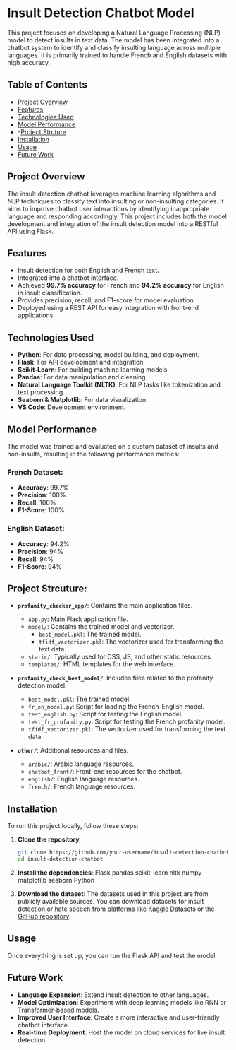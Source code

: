 # Insult Detection Chatbot Model

This project focuses on developing a Natural Language Processing (NLP) model to detect insults in text data. The model has been integrated into a chatbot system to identify and classify insulting language across multiple languages. It is primarily trained to handle French and English datasets with high accuracy.

## Table of Contents

- [Project Overview](#project-overview)
- [Features](#features)
- [Technologies Used](#technologies-used)
- [Model Performance](#model-performance)
- -[Project Strcture](#project-structure)
- [Installation](#installation)
- [Usage](#usage)
- [Future Work](#future-work)


## Project Overview

The insult detection chatbot leverages machine learning algorithms and NLP techniques to classify text into insulting or non-insulting categories. It aims to improve chatbot user interactions by identifying inappropriate language and responding accordingly. This project includes both the model development and integration of the insult detection model into a RESTful API using Flask.

## Features

- Insult detection for both English and French text.
- Integrated into a chatbot interface.
- Achieved **99.7% accuracy** for French and **94.2% accuracy** for English in insult classification.
- Provides precision, recall, and F1-score for model evaluation.
- Deployed using a REST API for easy integration with front-end applications.

## Technologies Used

- **Python**: For data processing, model building, and deployment.
- **Flask**: For API development and integration.
- **Scikit-Learn**: For building machine learning models.
- **Pandas**: For data manipulation and cleaning.
- **Natural Language Toolkit (NLTK)**: For NLP tasks like tokenization and text processing.
- **Seaborn & Matplotlib**: For data visualization.
- **VS Code**: Development environment.

## Model Performance

The model was trained and evaluated on a custom dataset of insults and non-insults, resulting in the following performance metrics:


### French Dataset:
- **Accuracy**: 99.7%
- **Precision**: 100%
- **Recall**: 100%
- **F1-Score**: 100%

### English Dataset:
- **Accuracy**: 94.2%
- **Precision**: 94%
- **Recall**: 94%
- **F1-Score**: 94%



## Project Strcuture:

- **`profanity_checker_app/`**: Contains the main application files.
  - `app.py`: Main Flask application file.
  - `model/`: Contains the trained model and vectorizer.
    - `best_model.pkl`: The trained model.
    - `tfidf_vectorizer.pkl`: The vectorizer used for transforming the text data.
  - `static/`: Typically used for CSS, JS, and other static resources.
  - `templates/`: HTML templates for the web interface.

- **`profanity_check_best_model/`**: Includes files related to the profanity detection model.
  - `best_model.pkl`: The trained model.
  - `fr_en_model.py`: Script for loading the French-English model.
  - `test_english.py`: Script for testing the English model.
  - `test_fr_profanity.py`: Script for testing the French profanity model.
  - `tfidf_vectorizer.pkl`: The vectorizer used for transforming the text data.

- **`other/`**: Additional resources and files.
  - `arabic/`: Arabic language resources.
  - `chatbot_front/`: Front-end resources for the chatbot.
  - `english/`: English language resources.
  - `french/`: French language resources.


## Installation

To run this project locally, follow these steps:

1. **Clone the repository**:
    ```bash
    git clone https://github.com/your-username/insult-detection-chatbot.git
    cd insult-detection-chatbot
    ```

2. **Install the dependencies**:
    Flask
    pandas
    scikit-learn
    nltk
    numpy
    matplotlib
    seaborn
    Python



5. **Download the dataset**:
    The datasets used in this project are from publicly available sources. You can download datasets for insult detection or hate speech from platforms like [Kaggle Datasets](https://www.kaggle.com/datasets) or the [GitHub repository](https://github.com/aymeam/Datasets-for-Hate-Speech-Detection).

## Usage

Once everything is set up, you can run the Flask API and test the model 
## Future Work

- **Language Expansion**: Extend insult detection to other languages.
- **Model Optimization**: Experiment with deep learning models like RNN or Transformer-based models.
- **Improved User Interface**: Create a more interactive and user-friendly chatbot interface.
- **Real-time Deployment**: Host the model on cloud services for live insult detection.


